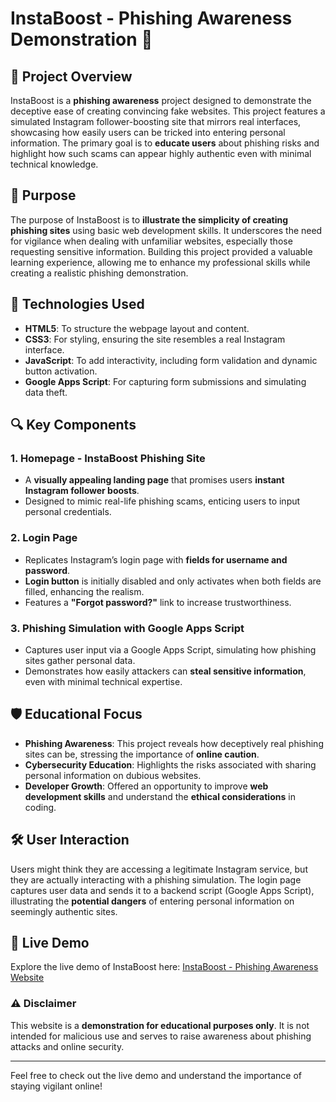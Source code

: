 # InstaBoost - Phishing Awareness Demonstration 🚨

## 🌟 Project Overview
InstaBoost is a **phishing awareness** project designed to demonstrate the deceptive ease of creating convincing fake websites. This project features a simulated Instagram follower-boosting site that mirrors real interfaces, showcasing how easily users can be tricked into entering personal information. The primary goal is to **educate users** about phishing risks and highlight how such scams can appear highly authentic even with minimal technical knowledge.

## 🎯 Purpose
The purpose of InstaBoost is to **illustrate the simplicity of creating phishing sites** using basic web development skills. It underscores the need for vigilance when dealing with unfamiliar websites, especially those requesting sensitive information. Building this project provided a valuable learning experience, allowing me to enhance my professional skills while creating a realistic phishing demonstration.

## 🚀 Technologies Used
- **HTML5**: To structure the webpage layout and content.
- **CSS3**: For styling, ensuring the site resembles a real Instagram interface.
- **JavaScript**: To add interactivity, including form validation and dynamic button activation.
- **Google Apps Script**: For capturing form submissions and simulating data theft.

## 🔍 Key Components

### 1. **Homepage - InstaBoost Phishing Site**
- A **visually appealing landing page** that promises users **instant Instagram follower boosts**.
- Designed to mimic real-life phishing scams, enticing users to input personal credentials.

### 2. **Login Page**
- Replicates Instagram’s login page with **fields for username and password**.
- **Login button** is initially disabled and only activates when both fields are filled, enhancing the realism.
- Features a **"Forgot password?"** link to increase trustworthiness.

### 3. **Phishing Simulation with Google Apps Script**
- Captures user input via a Google Apps Script, simulating how phishing sites gather personal data.
- Demonstrates how easily attackers can **steal sensitive information**, even with minimal technical expertise.

## 🛡️ Educational Focus
- **Phishing Awareness**: This project reveals how deceptively real phishing sites can be, stressing the importance of **online caution**.
- **Cybersecurity Education**: Highlights the risks associated with sharing personal information on dubious websites.
- **Developer Growth**: Offered an opportunity to improve **web development skills** and understand the **ethical considerations** in coding.

## 🛠️ User Interaction
Users might think they are accessing a legitimate Instagram service, but they are actually interacting with a phishing simulation. The login page captures user data and sends it to a backend script (Google Apps Script), illustrating the **potential dangers** of entering personal information on seemingly authentic sites.

## 🔗 Live Demo
Explore the live demo of InstaBoost here: [InstaBoost - Phishing Awareness Website](https://www.instaboostpro.free.nf/)

### ⚠️ Disclaimer
This website is a **demonstration for educational purposes only**. It is not intended for malicious use and serves to raise awareness about phishing attacks and online security.

---

Feel free to check out the live demo and understand the importance of staying vigilant online!

